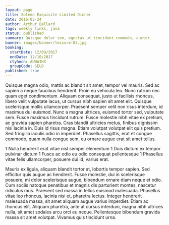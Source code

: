 ```yaml
---
layout: page
title: Solemn Exquisite Limited Dinner
date: 2016-05-24
author: Arthur Ballard
tags: weekly links, java
status: published
summary: Quisque dolor sem, egestas ut tincidunt commodo, auctor.
banner: images/banner/leisure-05.jpg
booking:
  startDate: 12/09/2017
  endDate: 12/10/2017
  ctyhocn: AUWWIHX
  groupCode: SELD
published: true
---
```

Quisque magna odio, mattis ac blandit sit amet, tempor vel mauris. Sed ac sapien a neque faucibus hendrerit. Proin eu vehicula leo. Nunc rutrum nec quam eget condimentum. Aliquam consequat, justo ut facilisis rhoncus, libero velit vulputate lacus, ut cursus nibh sapien sit amet elit. Quisque scelerisque mollis ullamcorper. Praesent semper velit non risus interdum, id maximus dui euismod. Nunc a magna ultrices, euismod tortor sed, vulputate sem. Fusce maximus tincidunt rutrum. Fusce molestie nibh vitae ex pretium, ac gravida sapien pharetra. Cras blandit ultricies metus, finibus dignissim nisi lacinia in. Duis id risus magna. Etiam volutpat volutpat elit quis pretium. Sed fringilla iaculis odio in imperdiet. Phasellus sagittis, erat et congue commodo, quam nulla congue sem, eu ornare augue erat sit amet tellus.

1 Nulla hendrerit erat vitae nisl semper elementum
1 Duis dictum ex tempor pulvinar dictum
1 Fusce ac odio eu odio consequat pellentesque
1 Phasellus vitae felis ullamcorper, posuere dui id, varius erat.

Mauris ex ligula, aliquam blandit tortor at, lobortis tempor sapien. Sed efficitur quis augue ac hendrerit. Fusce molestie, dui in scelerisque posuere, mi dolor scelerisque augue, bibendum ornare diam neque et odio. Cum sociis natoque penatibus et magnis dis parturient montes, nascetur ridiculus mus. Praesent sed massa in tellus euismod malesuada. Phasellus vitae leo rhoncus, lacinia nisi et, pharetra lectus. Integer hendrerit malesuada massa, sit amet aliquam augue varius imperdiet. Etiam ac rhoncus elit. Aliquam pharetra, ante at cursus interdum, magna nibh ultrices nulla, sit amet sodales arcu orci eu neque. Pellentesque bibendum gravida massa sit amet volutpat. Vivamus quis tincidunt urna.
